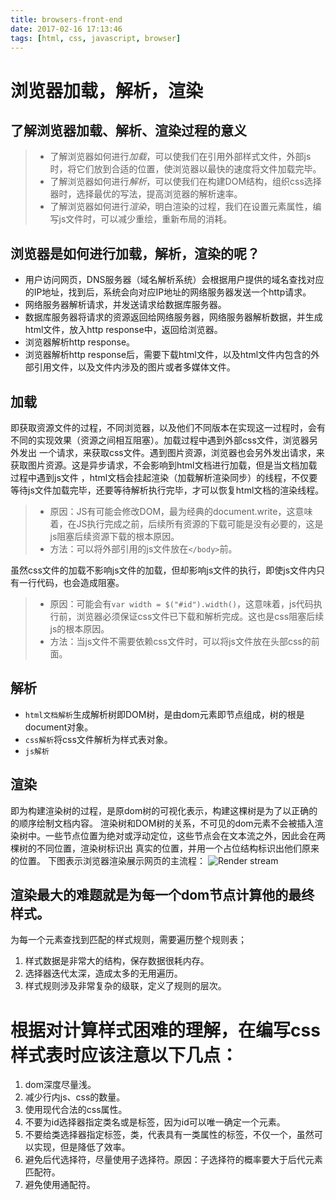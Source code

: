 ```yaml
---
title: browsers-front-end
date: 2017-02-16 17:13:46
tags: [html, css, javascript, browser]
---
```

# 浏览器加载，解析，渲染

## 了解浏览器加载、解析、渲染过程的意义

> * 了解浏览器如何进行*加载*，可以使我们在引用外部样式文件，外部js时，将它们放到合适的位置，使浏览器以最快的速度将文件加载完毕。
> * 了解浏览器如何进行*解析*，可以使我们在构建DOM结构，组织css选择器时，选择最优的写法，提高浏览器的解析速率。
> * 了解浏览器如何进行*渲染*，明白渲染的过程，我们在设置元素属性，编写js文件时，可以减少重绘，重新布局的消耗。

## 浏览器是如何进行加载，解析，渲染的呢？

* 用户访问网页，DNS服务器（域名解析系统）会根据用户提供的域名查找对应的IP地址，找到后，系统会向对应IP地址的网络服务器发送一个http请求。
* 网络服务器解析请求，并发送请求给数据库服务器。
* 数据库服务器将请求的资源返回给网络服务器，网络服务器解析数据，并生成html文件，放入http response中，返回给浏览器。
* 浏览器解析http response。
* 浏览器解析http response后，需要下载html文件，以及html文件内包含的外部引用文件，以及文件内涉及的图片或者多媒体文件。

<!--more-->

## 加载

  即获取资源文件的过程，不同浏览器，以及他们不同版本在实现这一过程时，会有不同的实现效果（资源之间相互阻塞）。加载过程中遇到外部css文件，浏览器另外发出
一个请求，来获取css文件。遇到图片资源，浏览器也会另外发出请求，来获取图片资源。这是异步请求，不会影响到html文档进行加载，但是当文档加载过程中遇到js文件
，html文档会挂起渲染（加载解析渲染同步）的线程，不仅要等待js文件加载完毕，还要等待解析执行完毕，才可以恢复html文档的渲染线程。

> * 原因：JS有可能会修改DOM，最为经典的document.write，这意味着，在JS执行完成之前，后续所有资源的下载可能是没有必要的，这是js阻塞后续资源下载的根本原因。
> * 方法：可以将外部引用的js文件放在`</body>`前。

虽然css文件的加载不影响js文件的加载，但却影响js文件的执行，即使js文件内只有一行代码，也会造成阻塞。

> * 原因：可能会有`var width = $("#id").width()`，这意味着，js代码执行前，浏览器必须保证css文件已下载和解析完成。这也是css阻塞后续js的根本原因。
> * 方法：当js文件不需要依赖css文件时，可以将js文件放在头部css的前面。

## 解析

* `html文档解析`生成解析树即DOM树，是由dom元素即节点组成，树的根是document对象。
* `css解析`将css文件解析为样式表对象。
* `js解析`

## 渲染

  即为构建渲染树的过程，是原dom树的可视化表示，构建这棵树是为了以正确的的顺序绘制文档内容。
  渲染树和DOM树的关系，不可见的dom元素不会被插入渲染树中。一些节点位置为绝对或浮动定位，这些节点会在文本流之外，因此会在两棵树的不同位置，渲染树标识出
真实的位置，并用一个占位结构标识出他们原来的位置。
  下图表示浏览器渲染展示网页的主流程：
  ![Render stream](https://user-gold-cdn.xitu.io/2017/9/30/5bbd1038b8e6d9501b73e43bab9495cd?imageView2/0/w/1280/h/960)
  
## 渲染最大的难题就是为每一个dom节点计算他的最终样式。

为每一个元素查找到匹配的样式规则，需要遍历整个规则表；
1. 样式数据是非常大的结构，保存数据很耗内存。
2. 选择器迭代太深，造成太多的无用遍历。
3. 样式规则涉及非常复杂的级联，定义了规则的层次。

# 根据对计算样式困难的理解，在编写css样式表时应该注意以下几点：

1. dom深度尽量浅。
2. 减少行内js、css的数量。
3. 使用现代合法的css属性。
4. 不要为id选择器指定类名或是标签，因为id可以唯一确定一个元素。
5. 不要给类选择器指定标签，类，代表具有一类属性的标签，不仅一个，虽然可以实现，但是降低了效率。
6. 避免后代选择符，尽量使用子选择符。原因：子选择符的概率要大于后代元素匹配符。
7. 避免使用通配符。

